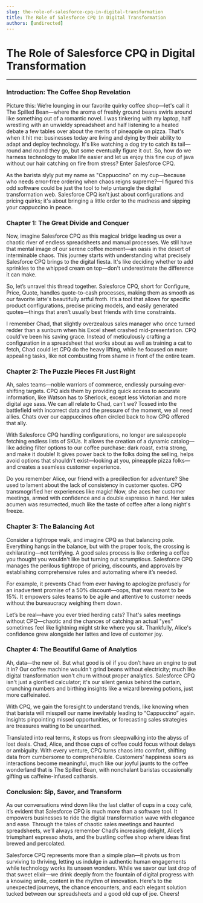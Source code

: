 ```yaml
---
slug: the-role-of-salesforce-cpq-in-digital-transformation
title: The Role of Salesforce CPQ in Digital Transformation
authors: [undirected]
---
```



# The Role of Salesforce CPQ in Digital Transformation

---

### Introduction: The Coffee Shop Revelation

Picture this: We’re lounging in our favorite quirky coffee shop—let's call it The Spilled Bean—where the aroma of freshly ground beans swirls around like something out of a romantic novel. I was tinkering with my laptop, half wrestling with an unwieldy spreadsheet and half listening to a heated debate a few tables over about the merits of pineapple on pizza. That's when it hit me: businesses today are living and dying by their ability to adapt and deploy technology. It's like watching a dog try to catch its tail—round and round they go, but some eventually figure it out. So, how do we harness technology to make life easier and let us enjoy this fine cup of java without our hair catching on fire from stress? Enter Salesforce CPQ.

As the barista slyly put my name as "Cappuccino" on my cup—because who needs error-free ordering when chaos reigns supreme?—I figured this odd software could be just the tool to help untangle the digital transformation web. Salesforce CPQ isn't just about configurations and pricing quirks; it's about bringing a little order to the madness and sipping your cappuccino in peace.

### Chapter 1: The Great Divide and Conquer

Now, imagine Salesforce CPQ as this magical bridge leading us over a chaotic river of endless spreadsheets and manual processes. We still have that mental image of our serene coffee moment—an oasis in the desert of interminable chaos. This journey starts with understanding what precisely Salesforce CPQ brings to the digital fiesta. It's like deciding whether to add sprinkles to the whipped cream on top—don't underestimate the difference it can make.

So, let’s unravel this thread together. Salesforce CPQ, short for Configure, Price, Quote, handles quote-to-cash processes, making them as smooth as our favorite latte's beautifully artful froth. It’s a tool that allows for specific product configurations, precise pricing models, and easily generated quotes—things that aren’t usually best friends with time constraints.

I remember Chad, that slightly overzealous sales manager who once turned redder than a sunburn when his Excel sheet crashed mid-presentation. CPQ could've been his saving grace. Instead of meticulously crafting a configuration in a spreadsheet that works about as well as training a cat to fetch, Chad could let CPQ do the heavy lifting, while he focused on more appealing tasks, like not combusting from shame in front of the entire team.

### Chapter 2: The Puzzle Pieces Fit Just Right

Ah, sales teams—noble warriors of commerce, endlessly pursuing ever-shifting targets. CPQ aids them by providing quick access to accurate information, like Watson has to Sherlock, except less Victorian and more digital age sass. We can all relate to Chad, can’t we? Tossed into the battlefield with incorrect data and the pressure of the moment, we all need allies. Chats over our cappuccinos often circled back to how CPQ offered that ally.

With Salesforce CPQ handling configurations, no longer are salespeople fetching endless lists of SKUs. It allows the creation of a dynamic catalog—like adding filter options to our coffee purchase: dark roast, extra strong, and make it double! It gives power back to the folks doing the selling, helps avoid options that shouldn't exist—looking at you, pineapple pizza folks—and creates a seamless customer experience. 

Do you remember Alice, our friend with a predilection for adventure? She used to lament about the lack of consistency in customer quotes. CPQ transmogrified her experiences like magic! Now, she aces her customer meetings, armed with confidence and a double espresso in hand. Her sales acumen was resurrected, much like the taste of coffee after a long night's freeze.

### Chapter 3: The Balancing Act

Consider a tightrope walk, and imagine CPQ as that balancing pole. Everything hangs in the balance, but with the proper tools, the crossing is exhilarating—not terrifying. A good sales process is like ordering a coffee you thought you wouldn't like but turning out scrumptious. Salesforce CPQ manages the perilous tightrope of pricing, discounts, and approvals by establishing comprehensive rules and automating where it’s needed.

For example, it prevents Chad from ever having to apologize profusely for an inadvertent promise of a 50% discount—oops, that was meant to be 15%. It empowers sales teams to be agile and attentive to customer needs without the bureaucracy weighing them down.

Let’s be real—have you ever tried herding cats? That's sales meetings without CPQ—chaotic and the chances of catching an actual "yes" sometimes feel like lightning might strike where you sit. Thankfully, Alice's confidence grew alongside her lattes and love of customer joy. 

### Chapter 4: The Beautiful Game of Analytics

Ah, data—the new oil. But what good is oil if you don’t have an engine to put it in? Our coffee machine wouldn't grind beans without electricity; much like digital transformation won't churn without proper analytics. Salesforce CPQ isn't just a glorified calculator; it's our silent genius behind the curtain, crunching numbers and birthing insights like a wizard brewing potions, just more caffeinated.

With CPQ, we gain the foresight to understand trends, like knowing when that barista will misspell our name inevitably leading to “Cappuccino” again. Insights pinpointing missed opportunities, or forecasting sales strategies are treasures waiting to be unearthed.

Translated into real terms, it stops us from sleepwalking into the abyss of lost deals. Chad, Alice, and those cups of coffee could focus without delays or ambiguity. With every venture, CPQ turns chaos into comfort, shifting data from cumbersome to comprehensible. Customers’ happiness soars as interactions become meaningful, much like our joyful jaunts to the coffee wonderland that is The Spilled Bean, with nonchalant baristas occasionally gifting us caffeine-infused catharsis.

### Conclusion: Sip, Savor, and Transform

As our conversations wind down like the last clatter of cups in a cozy café, it’s evident that Salesforce CPQ is much more than a software tool. It empowers businesses to ride the digital transformation wave with elegance and ease. Through the tales of chaotic sales meetings and haunted spreadsheets, we’ll always remember Chad’s increasing delight, Alice’s triumphant espresso shots, and the bustling coffee shop where ideas first brewed and percolated.

Salesforce CPQ represents more than a simple plan—it pivots us from surviving to thriving, letting us indulge in authentic human engagements while technology works its unseen wonders. While we savor our last drop of that sweet elixir—we drink deeply from the fountain of digital progress with a knowing smile, content in the rhythm of innovation. Here's to the unexpected journeys, the chance encounters, and each elegant solution tucked between our spreadsheets and a good old cup of joe. Cheers!